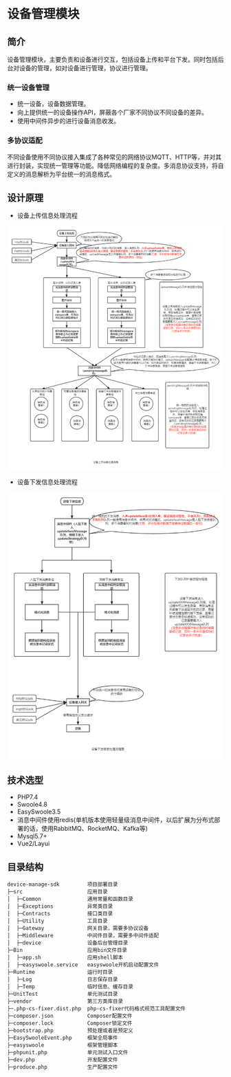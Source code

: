 # 设备管理模块

## 简介

设备管理模块，主要负责和设备进行交互，包括设备上传和平台下发。同时包括后台对设备的管理，如对设备进行管理，协议进行管理。

### 统一设备管理

- 统一设备，设备数据管理。
- 向上提供统一的设备操作API，屏蔽各个厂家不同协议不同设备的差异。
- 使用中间件异步的进行设备消息收发。

### 多协议适配 

不同设备使用不同协议接入集成了各种常见的网络协议MQTT、HTTP等，并对其进行封装，实现统一管理等功能。降低网络编程的复杂度。多消息协议支持，将自定义的消息解析为平台统一的消息格式。

## 设计原理

- 设备上传信息处理流程

![avatar](doc/images/设备上传信息流程图.png)


- 设备下发信息处理流程

![avatar](doc/images/设备下发信息流程图.png)

## 技术选型

- PHP7.4
- Swoole4.8
- EasySwoole3.5
- 消息中间件使用redis(单机版本使用轻量级消息中间件，以后扩展为分布式部署的话，使用RabbitMQ、RocketMQ、Kafka等)
- Mysql5.7+
- Vue2/Layui

## 目录结构

~~~
device-manage-sdk         项目部署目录
├─src                     应用目录
│  ├─Common               通用常量和函数目录
│  ├─Exceptions           异常类目录
│  ├─Contracts            接口类目录
│  ├─Utility              工具目录
│  ├─Gateway              网关目录，需要多协议设备
│  ├─Middleware           中间件目录，需要多中间件适配
│  ├─device               设备后台管理目录
├─Bin                     应用bin文件目录
│  ├─app.sh               应用shell脚本
│  ├─easyswoole.service   easyswoole开机启动配置文件
├─Runtime                 运行时目录
│  ├─Log                  日志保存目录
│  ├─Temp                 临时信息、缓存目录
├─UnitTest                单元测试目录
├─vendor                  第三方类库目录
├─.php-cs-fixer.dist.php  php-cs-fixer代码格式规范工具配置文件
├─composer.json           Composer配置文件
├─composer.lock           Composer锁定文件
├─bootstrap.php           预处理或者是预定义
├─EasySwooleEvent.php     框架全局事件
├─easyswoole              框架管理脚本
├─phpunit.php             单元测试入口文件
├─dev.php                 开发配置文件
├─produce.php             生产配置文件
~~~